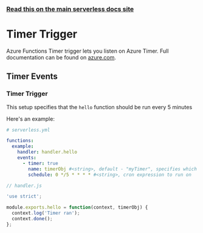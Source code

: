 <!--
title: Serverless Framework - Azure Functions Events - Timer
menuText: Timer
menuOrder: 2
description: Setting up Timer Events with Azure Functions via the Serverless Framework
layout: Doc
-->

<!-- DOCS-SITE-LINK:START automatically generated  -->

### [Read this on the main serverless docs site](https://www.serverless.com/framework/docs/providers/azure/events/timer)

<!-- DOCS-SITE-LINK:END -->

# Timer Trigger

Azure Functions Timer trigger lets you listen on Azure Timer. Full documentation
can be found on
[azure.com](https://docs.microsoft.com/en-us/azure/azure-functions/functions-bindings-timer).

## Timer Events

### Timer Trigger

This setup specifies that the `hello` function should be run every 5 minutes

Here's an example:

```yml
# serverless.yml

functions:
  example:
    handler: handler.hello
    events:
      - timer: true
        name: timerObj #<string>, default - "myTimer", specifies which name is available on `context.bindings`
        schedule: 0 */5 * * * * #<string>, cron expression to run on
```

```javascript
// handler.js

'use strict';

module.exports.hello = function(context, timerObj) {
  context.log('Timer ran');
  context.done();
};
```
